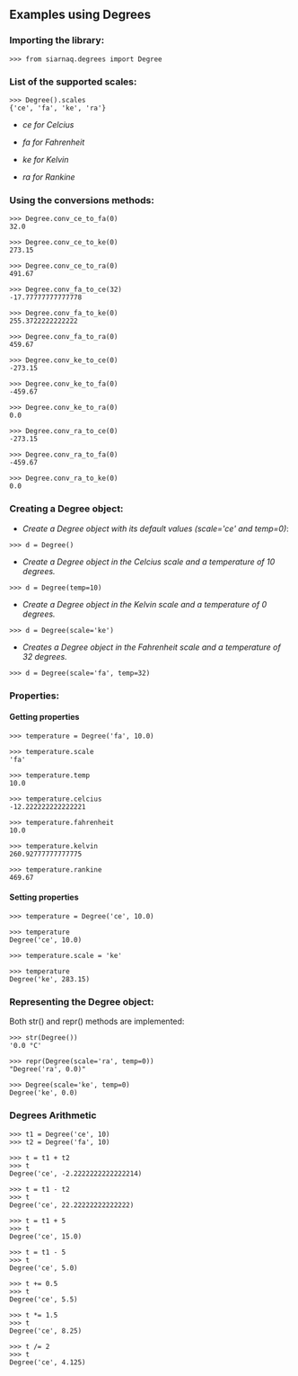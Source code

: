 ## Examples using Degrees

### Importing the library:

```
>>> from siarnaq.degrees import Degree
```

### List of the supported scales:

```
>>> Degree().scales
{'ce', 'fa', 'ke', 'ra'}
```

- *ce for Celcius*

- *fa for Fahrenheit*

- *ke for Kelvin*

- *ra for Rankine*

### Using the conversions methods:

```
>>> Degree.conv_ce_to_fa(0)
32.0

>>> Degree.conv_ce_to_ke(0)
273.15

>>> Degree.conv_ce_to_ra(0)
491.67

>>> Degree.conv_fa_to_ce(32)
-17.77777777777778

>>> Degree.conv_fa_to_ke(0)
255.3722222222222

>>> Degree.conv_fa_to_ra(0)
459.67

>>> Degree.conv_ke_to_ce(0)
-273.15

>>> Degree.conv_ke_to_fa(0)
-459.67

>>> Degree.conv_ke_to_ra(0)
0.0

>>> Degree.conv_ra_to_ce(0)
-273.15

>>> Degree.conv_ra_to_fa(0)
-459.67

>>> Degree.conv_ra_to_ke(0)
0.0
```

### Creating a Degree object:

- *Create a Degree object with its default values (scale=\'ce\' and temp=0)*:

```
>>> d = Degree()
``` 

- *Create a Degree object in the Celcius scale and a temperature of 10 degrees.*

```
>>> d = Degree(temp=10)
```

- *Create a Degree object in the Kelvin scale and a temperature of 0 degrees.*

```
>>> d = Degree(scale='ke')
```

- *Creates a Degree object in the Fahrenheit scale and a temperature of 32 degrees.*

```
>>> d = Degree(scale='fa', temp=32)
```

### Properties:

#### Getting properties

```
>>> temperature = Degree('fa', 10.0)

>>> temperature.scale
'fa'

>>> temperature.temp
10.0

>>> temperature.celcius
-12.222222222222221

>>> temperature.fahrenheit
10.0

>>> temperature.kelvin
260.92777777777775

>>> temperature.rankine
469.67
```

#### Setting properties

```
>>> temperature = Degree('ce', 10.0)

>>> temperature
Degree('ce', 10.0)

>>> temperature.scale = 'ke'

>>> temperature
Degree('ke', 283.15)
```

### Representing the Degree object:

Both str() and repr() methods are implemented:

```
>>> str(Degree())
'0.0 °C'

>>> repr(Degree(scale='ra', temp=0))
"Degree('ra', 0.0)"

>>> Degree(scale='ke', temp=0)
Degree('ke', 0.0)
```

### Degrees Arithmetic

```
>>> t1 = Degree('ce', 10)
>>> t2 = Degree('fa', 10)

>>> t = t1 + t2
>>> t
Degree('ce', -2.2222222222222214)

>>> t = t1 - t2
>>> t
Degree('ce', 22.22222222222222)

>>> t = t1 + 5
>>> t
Degree('ce', 15.0)

>>> t = t1 - 5
>>> t
Degree('ce', 5.0)

>>> t += 0.5
>>> t
Degree('ce', 5.5)

>>> t *= 1.5
>>> t
Degree('ce', 8.25)

>>> t /= 2
>>> t
Degree('ce', 4.125)
```